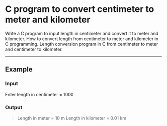 # C program to convert centimeter to meter and kilometer
Write a C program to input length in centimeter and convert it to meter and kilometer. How to convert length from centimeter to meter and kilometer in C programming. Length conversion program in C from centimeter to meter and centimeter to kilometer.
_______________

##  Example
### Input

Enter length in centimeter = 1000

### Output

> Length in meter = 10 m
> Length in kilometer = 0.01 km
